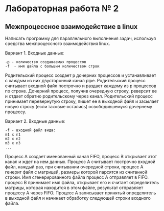 # Лабораторная работа № 2

## Межпроцессное взаимодействие в linux

Написать программу для параллельного выполнения задач, используя средства межпроцессного взаимодействия linux.

Вариант 1.
Входные данные:

```
-p - количество создаваемых процессов
-f  - имя файла с большим количеством строк
```

Родительский процесс создает p дочерних процессов и устанавливает с каждым из них двусторонний канал pipe.
Родительский процесс считывает входной файл построчно и раздает каждому из p процессов по строке.
Дочерний процесс, получив очередную строку, реверсит ее и отдает обратно родительскому через канал.
Родительский процесс принимает перевернутую строку, пишет ее в выходной файл и засылает новую строку (если таковые остались) освободившемуся дочернему процессу.

Вариант 2.
Входные данные:
```
-f - входной файл вида:
m1 x n1
m2 x n2
m3 x n3
...

```
Процесс А создает именованный канал FIFO, процесс B открывает этот канал и ждет на нем данных.
Процесс А  считывает построчно входной файл, каждый раз, при считывании очередной строки, процесс A генерит файл с матрицей, размеры которой парсятся из считанной строки. Имя сгенерированного файла процесс A отправляет в FIFO. процесс B принимает имя файла, открывает его и считает определитель матрицы, которая находится в этом файле, результат отправляет процессу A через FIFO. Процесс A записывает принятый определитель в выходной файл и начинает обработку следующей строки входного файла.


